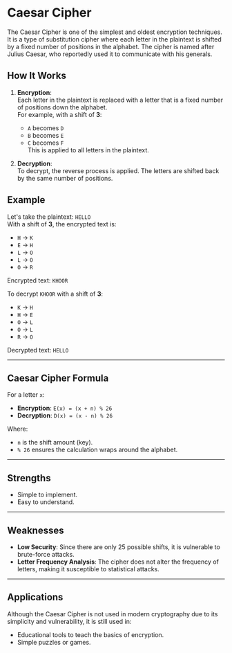 # Caesar Cipher

The Caesar Cipher is one of the simplest and oldest encryption techniques. It is a type of substitution cipher where each letter in the plaintext is shifted by a fixed number of positions in the alphabet. The cipher is named after Julius Caesar, who reportedly used it to communicate with his generals.

## How It Works

1. **Encryption**:  
   Each letter in the plaintext is replaced with a letter that is a fixed number of positions down the alphabet.  
   For example, with a shift of **3**:

   - `A` becomes `D`
   - `B` becomes `E`
   - `C` becomes `F`  
     This is applied to all letters in the plaintext.

2. **Decryption**:  
   To decrypt, the reverse process is applied. The letters are shifted back by the same number of positions.

## Example

Let's take the plaintext: `HELLO`  
With a shift of **3**, the encrypted text is:

- `H` → `K`
- `E` → `H`
- `L` → `O`
- `L` → `O`
- `O` → `R`

Encrypted text: `KHOOR`

To decrypt `KHOOR` with a shift of **3**:

- `K` → `H`
- `H` → `E`
- `O` → `L`
- `O` → `L`
- `R` → `O`

Decrypted text: `HELLO`

---

## Caesar Cipher Formula

For a letter `x`:

- **Encryption**: `E(x) = (x + n) % 26`
- **Decryption**: `D(x) = (x - n) % 26`

Where:

- `n` is the shift amount (key).
- `% 26` ensures the calculation wraps around the alphabet.

---

## Strengths

- Simple to implement.
- Easy to understand.

---

## Weaknesses

- **Low Security**: Since there are only 25 possible shifts, it is vulnerable to brute-force attacks.
- **Letter Frequency Analysis**: The cipher does not alter the frequency of letters, making it susceptible to statistical attacks.

---

## Applications

Although the Caesar Cipher is not used in modern cryptography due to its simplicity and vulnerability, it is still used in:

- Educational tools to teach the basics of encryption.
- Simple puzzles or games.
